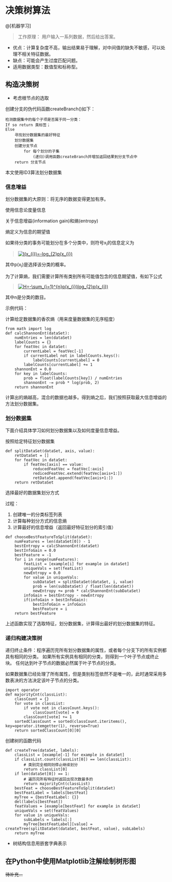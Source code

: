 # 决策树算法

@[机器学习]

> 工作原理：
用户输入一系列数据，然后给出答案。

- 优点：计算复杂度不高，输出结果易于理解，对中间值的缺失不敏感，可以处理不相关特征数据。
- 缺点：可能会产生过度匹配问题。
- 适用数据类型：数值型和标称型。


## 构造决策树
- 考虑根节点的选取


创建分支的伪代码函数createBranch()如下：
```
检测数据集中的每个子项是否属于同一分类：
If so return 类标签；
Else
    寻找划分数据集的最好特征
    划分数据集
    创建分支节点
        for 每个划分的子集
            (递归)调用函数createBranch并增加返回结果到分支节点中
    return 分支节点
```

本文使用ID3算法划分数据集

### 信息增益

划分数据集的大原则：将无序的数据变得更加有序。

使用信息论度量信息

关于信息增益(information gain)和熵(entropy)

熵定义为信息的期望值

如果待分类的事务可能划分在多个分类中，则符号x<sub>i</sub>的信息定义为

> <a href="https://www.codecogs.com/eqnedit.php?latex=l(x_{i})=-log_{2}p(x_{i})" target="_blank"><img src="https://latex.codecogs.com/gif.latex?l(x_{i})=-log_{2}p(x_{i})" title="l(x_{i})=-log_{2}p(x_{i})" /></a>

其中p(x<sub>i</sub>)是选择该分类的概率。

为了计算熵，我们需要计算所有类别所有可能值包含的信息期望值，有如下公式

> <a href="https://www.codecogs.com/eqnedit.php?latex=H=-\sum_{i=1}^{n}p(x_{i})log_{2}p(x_{i})" target="_blank"><img src="https://latex.codecogs.com/gif.latex?H=-\sum_{i=1}^{n}p(x_{i})log_{2}p(x_{i})" title="H=-\sum_{i=1}^{n}p(x_{i})log_{2}p(x_{i})" /></a>

其中n是分类的数目。

示例代码：

计算给定数据集的香农熵（用来度量数据集的无序程度）
```
from math import log
def calcShannonEnt(dataSet):
    numEntries = len(dataSet)
    labelCounts = {}
    for featVec in dataSet:
        currentLabel = featVec[-1]
        if currentLabel not in labelCounts.keys():
            labelCounts[currentLabel] = 0
        labelCounts[currentLabel] += 1
    shannonEnt = 0.0
    for key in labelCounts:
        prob = float(labelCounts[key]) / numEntries
        shannonEnt -= prob * log(prob, 2)
    return shannonEnt
```

计算出的熵越高，混合的数据也越多。得到熵之后，我们按照获取最大信息增益的方法划分数据集。

### 划分数据集

下面介绍具体学习如何划分数据集以及如何度量信息增益。

按照给定特征划分数据集

```
def splitDataSet(dataSet, axis, value):
    retDataSet = []
    for featVec in dataSet:
        if featVec[axis] == value:
            reducedFeatVec = featVec[:axis]
            redicedFeatVec.extend(featVec[axis+1:])
            retDataSet.append(featVec[axis+1:])
    return retDataSet
```

选择最好的数据集划分方式

过程：

1. 创建唯一的分类标签列表
2. 计算每种划分方式的信息熵
3. 计算最好的信息增益（返回最好特征划分的索引值）

```
def chooseBestFeatureToSplit(dataSet):
    numFeatures = len(dataSet[0]) - 1
    bestEntropy = calcShannonEnt(dataSet)
    bestInfoGain = 0.0
    bestFeature = -1
    for i in range(numFeatures):
        featList = [example[i] for example in dataSet]
        uniqueVals = set(featList)
        newEntropy = 0.0
        for value in uniqueVals:
            subDataSet = splitDataSet(dataSet, i, value)
            prob = len(subDataSet) / float(len(dataSet))
            newEntropy += prob * calcShannonEnt(subDataSet)
        infoGain = bestEntropy - newEntropy
        if(infoGain > bestInfoGain):
            bestInfoGain = infoGain
            bestFeature = i
    return bestFeature
```

上述函数实现了选取特征，划分数据集，计算得出最好的划分数据集的特征。

### 递归构建决策树

递归终止条件：程序遍历完所有划分数据集的属性，或者每个分支下的所有实例都具有相同的分类。
如果所有实例具有相同的分类，则得到一个叶子节点或终止块。
任何达到叶子节点的数据必然属于叶子节点的分类。

如果数据集已经处理了所有属性，但是类别标签依然不是唯一的，此时通常采用多数表决的方法决定该叶子节点的分类。

```
import operator
def majorityCnt(classList):
    classCount = {}
    for vote in classList:
        if vote not in classCount.keys():
            classCount[vote] = 0
        classCount[vote] += 1
    sortedClassCount = sorted(classCount.iteritems(), key=operator.itemgetter(1), reverse=True)
    return sortedClassCount[0][0]
```

创建树的函数代码

```
def createTree(dataSet, labels):
    classList = [example[-1] for example in dataSet]
    if classList.count(classList[0]) == len(classList):
        # 类别完全相同则停止继续划分
        return classList[0]
    if len(dataSet[0]) == 1:
        # 遍历完所有特征时返回出现次数最多的
        return majorityCnt(classList)
    bestFeat = chooseBestFeatureToSplit(dataSet)
    bestFeatLabel = labels[bestFeat]
    myTree = {bestFeatLabel: {}}
    del(labels[bestFeat])
    featValues = [example[bestFeat] for example in dataSet]
    uniqueVals = set(featValues)
    for value in uniqueVals:
        subLabels = labels[:]
        myTree[bestFeatLabel][value] = createTree(splitDataSet(dataSet, bestFeat, value), subLabels)
    return myTree
```

* 树结构信息用嵌套字典表示 

## 在Python中使用Matplotlib注解绘制树形图

<del>待补充...</del>



